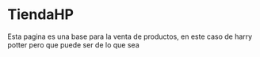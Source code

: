 # TiendaHP
Esta pagina es una base para la venta de productos, en este caso de harry potter pero que puede ser de lo que sea
